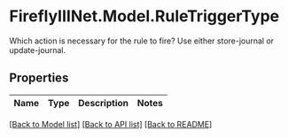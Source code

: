 # FireflyIIINet.Model.RuleTriggerType
Which action is necessary for the rule to fire? Use either store-journal or update-journal.

## Properties

Name | Type | Description | Notes
------------ | ------------- | ------------- | -------------

[[Back to Model list]](../README.md#documentation-for-models) [[Back to API list]](../README.md#documentation-for-api-endpoints) [[Back to README]](../README.md)

